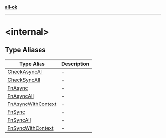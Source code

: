 [**all-ok**](../README.md)

***

# \<internal\>

## Type Aliases

| Type Alias | Description |
| ------ | ------ |
| [CheckAsyncAll](type-aliases/CheckAsyncAll.md) | - |
| [CheckSyncAll](type-aliases/CheckSyncAll.md) | - |
| [FnAsync](type-aliases/FnAsync.md) | - |
| [FnAsyncAll](type-aliases/FnAsyncAll.md) | - |
| [FnAsyncWithContext](type-aliases/FnAsyncWithContext.md) | - |
| [FnSync](type-aliases/FnSync.md) | - |
| [FnSyncAll](type-aliases/FnSyncAll.md) | - |
| [FnSyncWithContext](type-aliases/FnSyncWithContext.md) | - |
